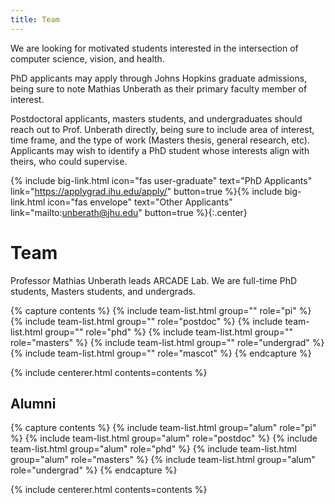 ```yaml
---
title: Team
---
```


<!-- section dark -->
<!-- section background images/banner.jpg -->

We are looking for motivated students interested in the intersection of computer science, vision,
and health.

PhD applicants may apply through Johns Hopkins graduate admissions, being sure to note Mathias
Unberath as their primary faculty member of interest.

Postdoctoral applicants, masters students, and undergraduates should reach out to Prof. Unberath
directly, being sure to include area of interest, time frame, and the type of work (Masters thesis,
general research, etc). Applicants may wish to identify a PhD student whose interests align with
theirs, who could supervise.

{%
  include big-link.html
  icon="fas user-graduate"
  text="PhD Applicants"
  link="https://applygrad.jhu.edu/apply/"
  button=true
%}{%
  include big-link.html
  icon="fas envelope"
  text="Other Applicants"
  link="mailto:unberath@jhu.edu"
  button=true
%}{:.center}

<!-- section break -->

# <i class="fas fa-users"></i>Team

Professor Mathias Unberath leads ARCADE Lab. We are full-time PhD students, Masters students, and
undergrads.

<!-- section break -->

{% capture contents %}
{% include team-list.html group="" role="pi" %}
{% include team-list.html group="" role="postdoc" %}
{% include team-list.html group="" role="phd" %}
{% include team-list.html group="" role="masters" %}
{% include team-list.html group="" role="undergrad" %}
{% include team-list.html group="" role="mascot" %}
{% endcapture %}

{% include centerer.html contents=contents %}

<!-- section break -->

## Alumni

{% capture contents %}
{% include team-list.html group="alum" role="pi" %}
{% include team-list.html group="alum" role="postdoc" %}
{% include team-list.html group="alum" role="phd" %}
{% include team-list.html group="alum" role="masters" %}
{% include team-list.html group="alum" role="undergrad" %}
{% endcapture %}

{% include centerer.html contents=contents %}
